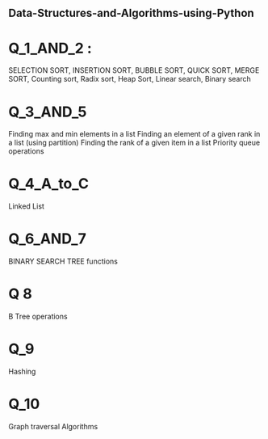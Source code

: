 ## Data-Structures-and-Algorithms-using-Python

# Q_1_AND_2 : 
SELECTION SORT, 
INSERTION SORT, 
BUBBLE SORT, 
QUICK SORT, 
MERGE SORT,
Counting sort,
Radix sort,
Heap Sort,
Linear search,
Binary search

# Q_3_AND_5
Finding max and min elements in a list
Finding an element of a given rank in a list (using partition)
Finding the rank of a given item in a list
Priority queue operations

# Q_4_A_to_C
Linked List

# Q_6_AND_7
BINARY SEARCH TREE functions

# Q 8 
B Tree operations

# Q_9
Hashing

# Q_10
Graph traversal Algorithms
